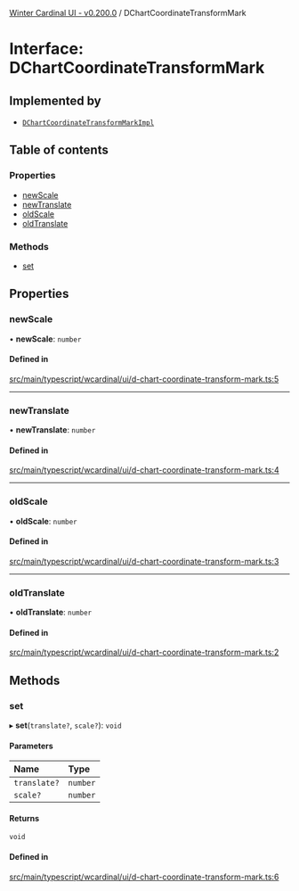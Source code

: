 [Winter Cardinal UI - v0.200.0](../index.md) / DChartCoordinateTransformMark

# Interface: DChartCoordinateTransformMark

## Implemented by

- [`DChartCoordinateTransformMarkImpl`](../classes/DChartCoordinateTransformMarkImpl.md)

## Table of contents

### Properties

- [newScale](DChartCoordinateTransformMark.md#newscale)
- [newTranslate](DChartCoordinateTransformMark.md#newtranslate)
- [oldScale](DChartCoordinateTransformMark.md#oldscale)
- [oldTranslate](DChartCoordinateTransformMark.md#oldtranslate)

### Methods

- [set](DChartCoordinateTransformMark.md#set)

## Properties

### newScale

• **newScale**: `number`

#### Defined in

[src/main/typescript/wcardinal/ui/d-chart-coordinate-transform-mark.ts:5](https://github.com/winter-cardinal/winter-cardinal-ui/blob/v0.200.0/src/main/typescript/wcardinal/ui/d-chart-coordinate-transform-mark.ts#L5)

___

### newTranslate

• **newTranslate**: `number`

#### Defined in

[src/main/typescript/wcardinal/ui/d-chart-coordinate-transform-mark.ts:4](https://github.com/winter-cardinal/winter-cardinal-ui/blob/v0.200.0/src/main/typescript/wcardinal/ui/d-chart-coordinate-transform-mark.ts#L4)

___

### oldScale

• **oldScale**: `number`

#### Defined in

[src/main/typescript/wcardinal/ui/d-chart-coordinate-transform-mark.ts:3](https://github.com/winter-cardinal/winter-cardinal-ui/blob/v0.200.0/src/main/typescript/wcardinal/ui/d-chart-coordinate-transform-mark.ts#L3)

___

### oldTranslate

• **oldTranslate**: `number`

#### Defined in

[src/main/typescript/wcardinal/ui/d-chart-coordinate-transform-mark.ts:2](https://github.com/winter-cardinal/winter-cardinal-ui/blob/v0.200.0/src/main/typescript/wcardinal/ui/d-chart-coordinate-transform-mark.ts#L2)

## Methods

### set

▸ **set**(`translate?`, `scale?`): `void`

#### Parameters

| Name | Type |
| :------ | :------ |
| `translate?` | `number` |
| `scale?` | `number` |

#### Returns

`void`

#### Defined in

[src/main/typescript/wcardinal/ui/d-chart-coordinate-transform-mark.ts:6](https://github.com/winter-cardinal/winter-cardinal-ui/blob/v0.200.0/src/main/typescript/wcardinal/ui/d-chart-coordinate-transform-mark.ts#L6)
